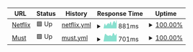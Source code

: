 <!-- # [📈 Live Status](https://AzureHound.github.io/Uptime): <!--live status **🟩 All systems operational** -->
<!---->
<!-- This repository contains the open-source uptime monitor and status page for [Wolf](https://AzureHound.github.io/Uptime), powered by [Upptime](https://github.com/upptime/upptime). -->
<!---->
<!-- [![Uptime CI](https://github.com/AzureHound/Uptime/workflows/Uptime%20CI/badge.svg)](https://github.com/AzureHound/Uptime/actions?query=workflow%3A%22Uptime+CI%22) -->
<!-- [![Response Time CI](https://github.com/AzureHound/Uptime/workflows/Response%20Time%20CI/badge.svg)](https://github.com/AzureHound/Uptime/actions?query=workflow%3A%22Response+Time+CI%22) -->
<!-- [![Graphs CI](https://github.com/AzureHound/Uptime/workflows/Graphs%20CI/badge.svg)](https://github.com/AzureHound/Uptime/actions?query=workflow%3A%22Graphs+CI%22) -->
<!-- [![Static Site CI](https://github.com/AzureHound/Uptime/workflows/Static%20Site%20CI/badge.svg)](https://github.com/AzureHound/Uptime/actions?query=workflow%3A%22Static+Site+CI%22) -->
<!-- [![Summary CI](https://github.com/AzureHound/Uptime/workflows/Summary%20CI/badge.svg)](https://github.com/AzureHound/Uptime/actions?query=workflow%3A%22Summary+CI%22) -->
<!---->
<!-- With [Upptime](https://upptime.js.org), you can get your own unlimited and free uptime monitor and status page, powered entirely by a GitHub repository. We use [Issues](https://github.com/AzureHound/Uptime/issues) as incident reports, [Actions](https://github.com/AzureHound/Uptime/actions) as uptime monitors, and [Pages](https://AzureHound.github.io/Uptime) for the status page. -->

<!--start: status pages-->
<!-- This summary is generated by Upptime (https://github.com/upptime/upptime) -->
<!-- Do not edit this manually, your changes will be overwritten -->
<!-- prettier-ignore -->
| URL | Status | History | Response Time | Uptime |
| --- | ------ | ------- | ------------- | ------ |
| <img alt="" src="https://icons.duckduckgo.com/ip3/www.netflix.com.ico" height="13"> [Netflix](https://www.netflix.com/) | 🟩 Up | [netflix.yml](https://github.com/AzureHound/Uptime/commits/HEAD/history/netflix.yml) | <details><summary><img alt="Response time graph" src="./graphs/netflix/response-time-week.png" height="20"> 881ms</summary><br><a href="https://AzureHound.github.io/Uptime/history/netflix"><img alt="Response time 990" src="https://img.shields.io/endpoint?url=https%3A%2F%2Fraw.githubusercontent.com%2FAzureHound%2FUptime%2FHEAD%2Fapi%2Fnetflix%2Fresponse-time.json"></a><br><a href="https://AzureHound.github.io/Uptime/history/netflix"><img alt="24-hour response time 1262" src="https://img.shields.io/endpoint?url=https%3A%2F%2Fraw.githubusercontent.com%2FAzureHound%2FUptime%2FHEAD%2Fapi%2Fnetflix%2Fresponse-time-day.json"></a><br><a href="https://AzureHound.github.io/Uptime/history/netflix"><img alt="7-day response time 881" src="https://img.shields.io/endpoint?url=https%3A%2F%2Fraw.githubusercontent.com%2FAzureHound%2FUptime%2FHEAD%2Fapi%2Fnetflix%2Fresponse-time-week.json"></a><br><a href="https://AzureHound.github.io/Uptime/history/netflix"><img alt="30-day response time 990" src="https://img.shields.io/endpoint?url=https%3A%2F%2Fraw.githubusercontent.com%2FAzureHound%2FUptime%2FHEAD%2Fapi%2Fnetflix%2Fresponse-time-month.json"></a><br><a href="https://AzureHound.github.io/Uptime/history/netflix"><img alt="1-year response time 990" src="https://img.shields.io/endpoint?url=https%3A%2F%2Fraw.githubusercontent.com%2FAzureHound%2FUptime%2FHEAD%2Fapi%2Fnetflix%2Fresponse-time-year.json"></a></details> | <details><summary><a href="https://AzureHound.github.io/Uptime/history/netflix">100.00%</a></summary><a href="https://AzureHound.github.io/Uptime/history/netflix"><img alt="All-time uptime 99.92%" src="https://img.shields.io/endpoint?url=https%3A%2F%2Fraw.githubusercontent.com%2FAzureHound%2FUptime%2FHEAD%2Fapi%2Fnetflix%2Fuptime.json"></a><br><a href="https://AzureHound.github.io/Uptime/history/netflix"><img alt="24-hour uptime 100.00%" src="https://img.shields.io/endpoint?url=https%3A%2F%2Fraw.githubusercontent.com%2FAzureHound%2FUptime%2FHEAD%2Fapi%2Fnetflix%2Fuptime-day.json"></a><br><a href="https://AzureHound.github.io/Uptime/history/netflix"><img alt="7-day uptime 100.00%" src="https://img.shields.io/endpoint?url=https%3A%2F%2Fraw.githubusercontent.com%2FAzureHound%2FUptime%2FHEAD%2Fapi%2Fnetflix%2Fuptime-week.json"></a><br><a href="https://AzureHound.github.io/Uptime/history/netflix"><img alt="30-day uptime 99.92%" src="https://img.shields.io/endpoint?url=https%3A%2F%2Fraw.githubusercontent.com%2FAzureHound%2FUptime%2FHEAD%2Fapi%2Fnetflix%2Fuptime-month.json"></a><br><a href="https://AzureHound.github.io/Uptime/history/netflix"><img alt="1-year uptime 99.92%" src="https://img.shields.io/endpoint?url=https%3A%2F%2Fraw.githubusercontent.com%2FAzureHound%2FUptime%2FHEAD%2Fapi%2Fnetflix%2Fuptime-year.json"></a></details>
| <img alt="" src="https://icons.duckduckgo.com/ip3/mustapp.com.ico" height="13"> [Must](https://mustapp.com/) | 🟩 Up | [must.yml](https://github.com/AzureHound/Uptime/commits/HEAD/history/must.yml) | <details><summary><img alt="Response time graph" src="./graphs/must/response-time-week.png" height="20"> 701ms</summary><br><a href="https://AzureHound.github.io/Uptime/history/must"><img alt="Response time 630" src="https://img.shields.io/endpoint?url=https%3A%2F%2Fraw.githubusercontent.com%2FAzureHound%2FUptime%2FHEAD%2Fapi%2Fmust%2Fresponse-time.json"></a><br><a href="https://AzureHound.github.io/Uptime/history/must"><img alt="24-hour response time 897" src="https://img.shields.io/endpoint?url=https%3A%2F%2Fraw.githubusercontent.com%2FAzureHound%2FUptime%2FHEAD%2Fapi%2Fmust%2Fresponse-time-day.json"></a><br><a href="https://AzureHound.github.io/Uptime/history/must"><img alt="7-day response time 701" src="https://img.shields.io/endpoint?url=https%3A%2F%2Fraw.githubusercontent.com%2FAzureHound%2FUptime%2FHEAD%2Fapi%2Fmust%2Fresponse-time-week.json"></a><br><a href="https://AzureHound.github.io/Uptime/history/must"><img alt="30-day response time 634" src="https://img.shields.io/endpoint?url=https%3A%2F%2Fraw.githubusercontent.com%2FAzureHound%2FUptime%2FHEAD%2Fapi%2Fmust%2Fresponse-time-month.json"></a><br><a href="https://AzureHound.github.io/Uptime/history/must"><img alt="1-year response time 630" src="https://img.shields.io/endpoint?url=https%3A%2F%2Fraw.githubusercontent.com%2FAzureHound%2FUptime%2FHEAD%2Fapi%2Fmust%2Fresponse-time-year.json"></a></details> | <details><summary><a href="https://AzureHound.github.io/Uptime/history/must">100.00%</a></summary><a href="https://AzureHound.github.io/Uptime/history/must"><img alt="All-time uptime 99.94%" src="https://img.shields.io/endpoint?url=https%3A%2F%2Fraw.githubusercontent.com%2FAzureHound%2FUptime%2FHEAD%2Fapi%2Fmust%2Fuptime.json"></a><br><a href="https://AzureHound.github.io/Uptime/history/must"><img alt="24-hour uptime 100.00%" src="https://img.shields.io/endpoint?url=https%3A%2F%2Fraw.githubusercontent.com%2FAzureHound%2FUptime%2FHEAD%2Fapi%2Fmust%2Fuptime-day.json"></a><br><a href="https://AzureHound.github.io/Uptime/history/must"><img alt="7-day uptime 100.00%" src="https://img.shields.io/endpoint?url=https%3A%2F%2Fraw.githubusercontent.com%2FAzureHound%2FUptime%2FHEAD%2Fapi%2Fmust%2Fuptime-week.json"></a><br><a href="https://AzureHound.github.io/Uptime/history/must"><img alt="30-day uptime 99.94%" src="https://img.shields.io/endpoint?url=https%3A%2F%2Fraw.githubusercontent.com%2FAzureHound%2FUptime%2FHEAD%2Fapi%2Fmust%2Fuptime-month.json"></a><br><a href="https://AzureHound.github.io/Uptime/history/must"><img alt="1-year uptime 99.94%" src="https://img.shields.io/endpoint?url=https%3A%2F%2Fraw.githubusercontent.com%2FAzureHound%2FUptime%2FHEAD%2Fapi%2Fmust%2Fuptime-year.json"></a></details>

<!--end: status pages-->

<!-- [**Visit our status website →**](https://AzureHound.github.io/Uptime) -->
<!---->
<!-- ## 📄 License -->
